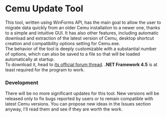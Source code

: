 # Cemu Update Tool
This tool, written using WinForms API, has the main goal to allow the user to migrate data quickly from an older Cemu installation to a newer one, thanks to a simple and intuitive GUI. It has also other features, including automatic download and extraction of the latest version of Cemu, desktop shortcut creation and compatibility options setting for Cemu.exe.  
The behavior of the tool is deeply customizable with a substantial number of options, which can also be saved to a file so that will be loaded automatically at startup.  
To download it, head to [its official forum thread](http://forum.cemu.info/showthread.php/684). **.NET Framework 4.5** is at least required for the program to work.

### Development
There will be no more significant updates for this tool. New versions will be released only to fix bugs reported by users or to remain compatible with latest Cemu versions. You can propose new ideas in the Issues section anyway, I'll read them and see if they are worth the work.
